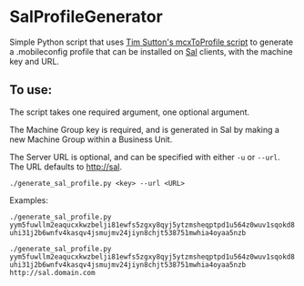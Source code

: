 SalProfileGenerator
======

Simple Python script that uses [Tim Sutton's mcxToProfile script](https://github.com/timsutton/mcxToProfile) to generate a .mobileconfig profile that can be installed on [Sal](https://github.com/salsoftware/sal) clients, with the machine key and URL.

To use:
---

The script takes one required argument, one optional argument.  

The Machine Group key is required, and is generated in Sal by making a new Machine Group within a Business Unit.

The Server URL is optional, and can be specified with either `-u` or `--url`.  The URL defaults to [http://sal](http://sal).

`./generate_sal_profile.py <key> --url <URL>`

Examples:

`./generate_sal_profile.py yym5fuwllm2eaqucxkwzbelji81ewfs5zgxy8qyj5ytzmsheqptpd1u564z0wuv1sqokd8uhi31j2b6wnfv4kasqv4jsmujmv24jiyn8chjt538751mwhia4oyaa5nzb`

`./generate_sal_profile.py yym5fuwllm2eaqucxkwzbelji81ewfs5zgxy8qyj5ytzmsheqptpd1u564z0wuv1sqokd8uhi31j2b6wnfv4kasqv4jsmujmv24jiyn8chjt538751mwhia4oyaa5nzb http://sal.domain.com`